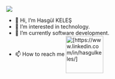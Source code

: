![](https://komarev.com/ghpvc/?username=hasgulkeles&color=green)
- 👋 Hi, I’m Hasgül KELEŞ
- 👀 I’m interested in technology.
- 🌱 I’m currently software development.
- 📫 How to reach me  <a href="https://www.linkedin.com/in/hasgulkeles/" target="blank"><img align="center" src="https://img.shields.io/badge/linkedin-%230077B5.svg?style=for-the-badge&logo=linkedin&logoColor=white" alt="[https://www.linkedin.com/in/hasgulkeles/]" height="" width="100" /></a>
 

<!---
hasgulkeles/hasgulkeles is a ✨ special ✨ repository because its `README.md` (this file) appears on your GitHub profile.
You can click the Preview link to take a look at your changes.
--->
